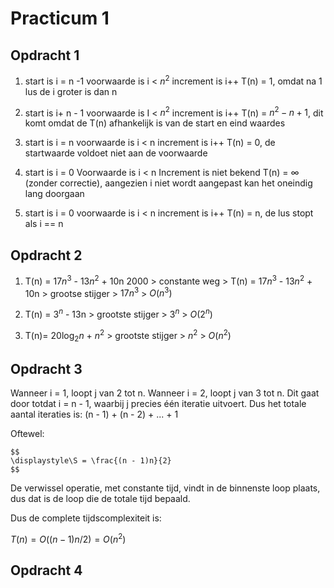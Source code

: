 # Practicum 1

## Opdracht 1

1. start is i = n -1
   voorwaarde is i < $n^2$
   increment is i++
   T(n) = 1, omdat na 1 lus de i groter is dan n

2. start is i+ n - 1
   voorwaarde is I < $n^2$
   increment is i++
   T(n) = $n^2 - n + 1$, dit komt omdat de T(n) afhankelijk is van de start en eind waardes

3. start is i = n
   voorwaarde is i < n
   increment is i++
   T(n) = 0, de startwaarde voldoet niet aan de voorwaarde

4. start is i = 0
   Voorwaarde is i < n
   Increment is niet bekend
   T(n) = ∞ (zonder correctie), aangezien i niet wordt aangepast kan het oneindig lang doorgaan

5. start is i = 0
   voorwaarde is i < n
   increment is i++
   T(n) = n, de lus stopt als i == n

## Opdracht 2

1. T(n) = $17n^3$ - $13n^2$ + 10n 2000 > constante weg > T(n) = $17n^3$ - $13n^2$ + 10n > grootse stijger > $17n^3$ >  $O(n^3)$

2. T(n) = $3^n$ - 13n > grootste stijger > $3^n$ > $O(2^n)$

3. T(n)= $20\log_2 n$ + $n^2$ > grootste stijger > $n^2$ > $O(n^2)$

## Opdracht 3

Wanneer i = 1, loopt j van 2 tot n. Wanneer i = 2, loopt j van 3 tot n. Dit gaat door totdat i = n - 1, waarbij j precies één iteratie uitvoert.
Dus het totale aantal iteraties is:
(n - 1) + (n - 2) + ... + 1

Oftewel: 
```
$$
\displaystyle\S = \frac{(n - 1)n}{2}
$$
```

De verwissel operatie, met constante tijd, vindt in de binnenste loop plaats, dus dat is de loop die de totale tijd bepaald.

Dus de complete tijdscomplexiteit is:

$T(n) = O((n-1)n/2) = O(n^2)$

## Opdracht 4
